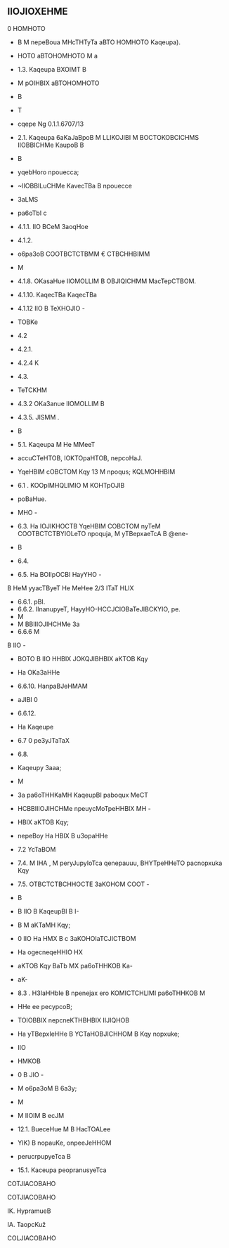<!-- image -->

<!-- image -->

## IIOJIOXEHME

0 HOMHOTO

- B M nepeBoua   MHcTHTyTa aBTO HOMHOTO Kaqeupa).
- HOTO aBTOHOMHOTO M a
- 1.3. Kaqeupa BXOIMT B
- M pOIHBIX aBTOHOMHOTO
- B
- T
- cqepe Ng 0.1.1.6707/13
- 2.1. Kaqeupa 6aKaJaBpoB M LLIKOJIBI M BOCTOKOBCICHMS IIOBBICHMe KaupoB B
- B

- yqebHoro npouecca;
- ~IIOBBILuCHMe KavecTBa B npouecce
- 3aLMS
- pa6oTbI c
- 4.1.1. IIO BCeM 3aoqHoe
- 4.1.2.
- o6pa3oB COOTBCTCTBMM € CTBCHHBIMM
- M
- 4.1.8. OKasaHue IIOMOLLIM B   OBJIQICHMM MacTepCTBOM.
- 4.1.10. KaqecTBa KaqecTBa
- 4.1.12 IIO B TeXHOJIO -
- TOBKe
- 4.2

- 4.2.1.
- 4.2.4 K
- 4.3.
- TeTCKHM
- 4.3.2 OKa3anue IIOMOLLIM B
- 4.3.5. JISMM .
- B
- 5.1. Kaqeupa M He MMeeT
- accuCTeHTOB, IOKTOpaHTOB, nepcoHaJ.
- YqeHBIM cOBCTOM Kqy 13 M npoqus; KQLMOHHBIM
- 6.1 . KOOpIMHQLIMIO M KOHTpOJIB
- poBaHue.
- MHO -
- 6.3. Ha IOJIKHOCTB YqeHBIM COBCTOM nyTeM COOTBCTCTBYIOLeTO npoquja, M yTBepxaeTcA B @ene-
- B
- 6.4.
- 6.5. Ha BOIIpOCBI HayYHO -

B HeM yyacTByeT He MeHee 2/3 ITaT HLIX

- 6.6.1. pBI.
- 6.6.2. IInanupyeT, HayyHO-HCCJCIOBaTeJIBCKYIO, pe.
- M
- M BBIIIOJIHCHMe 3a
- 6.6.6 M

B IIO -

- BOTO B IIO HHBIX JOKQJIBHBIX aKTOB Kqy
- Ha OKa3aHHe
- 6.6.10. HanpaBJeHMAM
- aJIBI 0
- 6.6.12.
- Ha Kaqeupe
- 6.7 0 pe3yJTaTaX
- 6.8.
- Kaqeupy 3aaa;
- M
- 3a pa6oTHHKaMH   KaqeupBI   paboqux MeCT
- HCBBIIIOJIHCHMe npeuycMoTpeHHBIX MH -
- HBIX aKTOB Kqy;
- nepeBoy Ha HBIX B u3opaHHe
- 7.2 YcTaBOM
- 7.4. M IHA , M peryJupyIoTca qenepauuu, BHYTpeHHeTO pacnopxuka Kqy
- 7.5. OTBCTCTBCHHOCTE 3aKOHOM COOT -
- B
- B IIO B KaqeupBI B I-
- B M aKTaMH Kqy;
- 0 IIO Ha HMX B c 3aKOHOIaTCJICTBOM
- Ha ogecneqeHHIO HX
- aKTOB Kqy BaTb MX pa6oTHHKOB Ka-
- aK-
- 8.3 . H3IaHHbIe B npenejax ero KOMICTCHLIMI pa6oTHHKOB M
- HHe ee pecypcoB;
- TOIOBBIX nepcneKTHBHBIX IIJIQHOB
- Ha yTBepxIeHHe B YCTaHOBJICHHOM B Kqy nopxuke;
- IIO
- HMKOB
- 0 B JIO -
- M o6pa3oM B 6a3y;
- M

- M IIOIM B ecJM
- 12.1. BueceHue M B HacTOALee
- YIK) B nopauKe, onpeeJeHHOM
- perucrpupyeTca B
- 15.1. Kaceupa peopranusyeTca

COTJIACOBAHO

COTJIACOBAHO

IK. HypramueB

IA. TaopcKuž

<!-- image -->

COLJIACOBAHO

<!-- image -->
